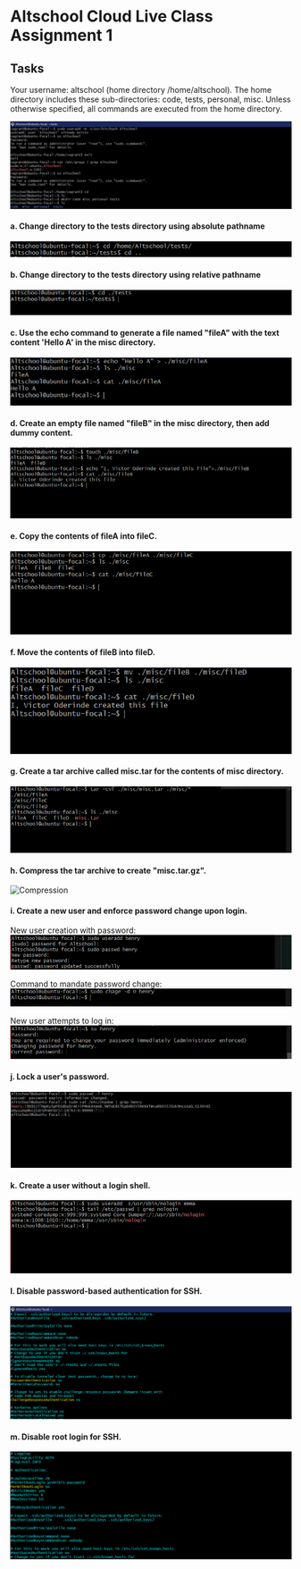 # Altschool Cloud Live Class Assignment 1

## Tasks

Your username: altschool (home directory /home/altschool). The home directory includes these sub-directories: code, tests, personal, misc. Unless otherwise specified, all commands are executed from the home directory.

![Username](./Term_screen01.PNG)

#### a. Change directory to the tests directory using absolute pathname

![Absolute Path](./Term_screen02.PNG)

#### b. Change directory to the tests directory using relative pathname

![Relative Path](./Term_screen03.PNG)

#### c. Use the echo command to generate a file named "fileA" with the text content 'Hello A' in the misc directory.

![Echo Command](./Term_screen04.PNG)

#### d. Create an empty file named "fileB" in the misc directory, then add dummy content.

![Touch and Echo](./Term_screen05.PNG)

#### e. Copy the contents of fileA into fileC.

![Copy Command](./Term_screen06.PNG)

#### f. Move the contents of fileB into fileD.

![Move Command](./Term_screen07.PNG)

#### g. Create a tar archive called misc.tar for the contents of misc directory.

![Tar Archive](./Term_screen08a.PNG)

#### h. Compress the tar archive to create "misc.tar.gz".

![Compression](./Term_screen08b.PNG)

#### i. Create a new user and enforce password change upon login.

New user creation with password:
![User Creation](./Term_screen09a.PNG)

Command to mandate password change:
![Password Change](./Term_screen09b.PNG)

New user attempts to log in:
![Change Password Attempt](./Term_screen09c.PNG)

#### j. Lock a user's password.

![Password Lock](./Term_screen10.PNG)

#### k. Create a user without a login shell.

![No Login Shell](./Term_screen11.PNG)

#### l. Disable password-based authentication for SSH.

![SSH Authentication](./Term_screen12.PNG)

#### m. Disable root login for SSH.

![Root Login](./Term_screen13.PNG)
